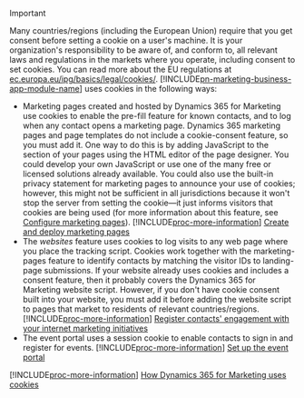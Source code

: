 > [!IMPORTANT]
> Many countries/regions (including the European Union) require that you get consent before setting a cookie on a user's machine. It is your organization's responsibility to be aware of, and conform to, all relevant laws and regulations in the markets where you operate, including consent to set cookies. You can read more about the EU regulations at [ec.europa.eu/ipg/basics/legal/cookies/](http://ec.europa.eu/ipg/basics/legal/cookies/). [!INCLUDE[pn-marketing-business-app-module-name](../includes/pn-marketing-business-app-module-name.md)] uses cookies in the following ways:
> - Marketing pages created and hosted by Dynamics 365 for Marketing use cookies to enable the pre-fill feature for known contacts, and to log when any contact opens a marketing page. Dynamics 365 marketing pages and page templates do not include a cookie-consent feature, so you must add it. One way to do this is by adding JavaScript to the <head> section of your pages using the HTML editor of the page designer. You could develop your own JavaScript or use one of the many free or licensed solutions already available. You could also use the built-in privacy statement for marketing pages to announce your use of cookies; however, this might not be sufficient in all jurisdictions because it won't stop the server from setting the cookie&mdash;it just informs visitors that cookies are being used (for more information about this feature, see [Configure marketing pages](../marketing/marketing-settings.md#config-mkt-pages)). [!INCLUDE[proc-more-information](../includes/proc-more-information.md)] [Create and deploy marketing pages](../marketing/create-deploy-marketing-pages.md)
> - The _websites_ feature uses cookies to log visits to any web page where you place the tracking script. Cookies work together with the marketing-pages feature to identify contacts by matching the visitor IDs to landing-page submissions. If your website already uses cookies and includes a consent feature, then it probably covers the Dynamics 365 for Marketing website script. However, if you don't have cookie consent built into your website, you must add it before adding the website script to pages that market to residents of relevant countries/regions. [!INCLUDE[proc-more-information](../includes/proc-more-information.md)] [Register contacts' engagement with your internet marketing initiatives](../marketing/register-engagement.md)
> - The event portal uses a session cookie to enable contacts to sign in and register for events. [!INCLUDE[proc-more-information](../includes/proc-more-information.md)] [Set up the event portal](../marketing/set-up-event-portal.md)
> 
> [!INCLUDE[proc-more-information](../includes/proc-more-information.md)] [How Dynamics 365 for Marketing uses cookies](../marketing/cookies.md)
